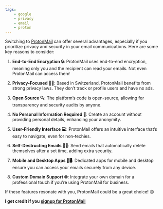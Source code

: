 ```yaml
---
tags:
    - google
    - privacy
    - email
    - proton
---
```

Switching to [ProtonMail](https://pr.tn/ref/CBK96TN0ZDAG) can offer several advantages, especially if you prioritize privacy and security in your email communications. Here are some key reasons to consider:

1. **End-to-End Encryption 🔒**: ProtonMail uses end-to-end encryption, meaning only you and the recipient can read your emails. Not even ProtonMail can access them!

2. **Privacy-Focused 🕵️‍♂️**: Based in Switzerland, ProtonMail benefits from strong privacy laws. They don’t track or profile users and have no ads.

3. **Open Source 🔍**: The platform’s code is open-source, allowing for transparency and security audits by anyone.

4. **No Personal Information Required 🙈**: Create an account without providing personal details, enhancing your anonymity.

5. **User-Friendly Interface 💻**: ProtonMail offers an intuitive interface that’s easy to navigate, even for non-techies.

6. **Self-Destructing Emails 💌💥**: Send emails that automatically delete themselves after a set time, adding extra security.

7. **Mobile and Desktop Apps 📱🖥️**: Dedicated apps for mobile and desktop ensure you can access your emails securely from any device.

8. **Custom Domain Support 🌐**: Integrate your own domain for a professional touch if you’re using ProtonMail for business.

If these features resonate with you, ProtonMail could be a great choice! 😊

**I get credit if you [signup for ProtonMail](https://pr.tn/ref/CBK96TN0ZDAG)**
